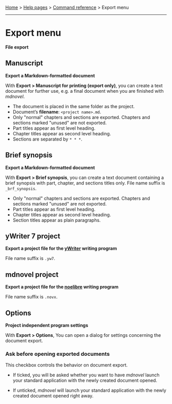 [Home](../) > [Help pages](index) > [Command reference](command_reference) > Export menu

---

# Export menu

**File export**

## Manuscript

**Export a Markdown-formatted document**

With **Export >  Manuscript for printing (export only)**,
you can create a text document for further use,
e.g. a final document when you are finished with *mdnovel*.


-  The document is placed in the same folder as the project.
-  Document’s **filename**: ``<project name>.md``.
-  Only "normal" chapters and sections are exported. Chapters and
   sections marked "unused" are not exported.
-  Part titles appear as first level heading.
-  Chapter titles appear as second level heading.
-  Sections are separated by ``* * *``.


## Brief synopsis

**Export a Markdown-formatted document**

With **Export >  Brief synopsis**,
you can create a text document containing a brief synopsis
with part, chapter, and sections titles only.
File name suffix is ``_brf_synopsis``.

-  Only "normal" chapters and sections are exported. Chapters and
   sections marked "unused" are not exported.
-  Part titles appear as first level heading.
-  Chapter titles appear as second level heading.
-  Section titles appear as plain paragraphs.


## yWriter 7 project

**Export a project file for the [yWriter](https://spacejock.com/yWriter7.html) writing program**

File name suffix is ``.yw7``.


## mdnovel project

**Export a project file for the [noelibre](https://github.com/peter88213/novelibre) writing program**

File name suffix is ``.novx``.


## Options

**Project independent program settings**

With **Export >  Options**,
You can open a dialog for settings concerning the document export.


### Ask before opening exported documents

This checkbox controls the behavior on document export.

- If ticked, you will be asked whether you want to
  have *mdnovel* launch your standard application with the newly created
  document opened.

- If unticked, *mdnovel* will launch your standard application
  with the newly created document opened right away.


